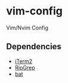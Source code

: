# vim-config
Vim/Nvim Config

## Dependencies
- [iTerm2](https://iterm2.com/)
- [RipGrep](https://github.com/BurntSushi/ripgrep)
- [bat](https://github.com/sharkdp/bat)
